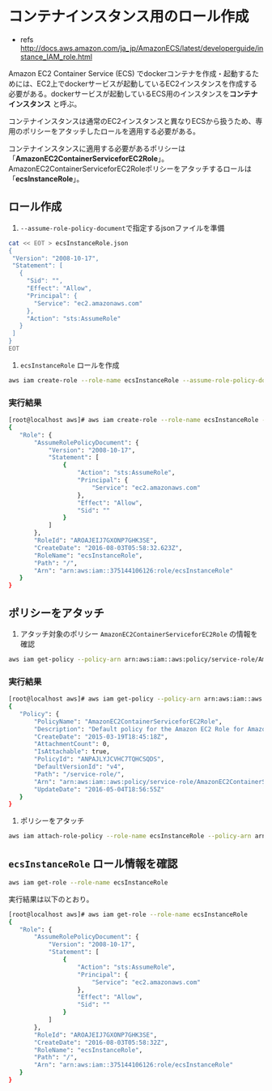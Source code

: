 # コンテナインスタンス用のロール作成
  - refs http://docs.aws.amazon.com/ja_jp/AmazonECS/latest/developerguide/instance_IAM_role.html

Amazon EC2 Container Service (ECS) でdockerコンテナを作成・起動するためには、EC2上でdockerサービスが起動しているEC2インスタンスを作成する必要がある。dockerサービスが起動しているECS用のインスタンスを**コンテナインスタンス** と呼ぶ。

コンテナインスタンスは通常のEC2インスタンスと異なりECSから扱うため、専用のポリシーをアタッチしたロールを適用する必要がある。

コンテナインスタンスに適用する必要があるポリシーは「**AmazonEC2ContainerServiceforEC2Role**」。
AmazonEC2ContainerServiceforEC2Roleポリシーをアタッチするロールは「**ecsInstanceRole**」。


## ロール作成

 1. `--assume-role-policy-document`で指定するjsonファイルを準備

 ```sh
cat << EOT > ecsInstanceRole.json
{
  "Version": "2008-10-17",
  "Statement": [
    {
      "Sid": "",
      "Effect": "Allow",
      "Principal": {
        "Service": "ec2.amazonaws.com"
      },
      "Action": "sts:AssumeRole"
    }
  ]
}
EOT
```

 1. `ecsInstanceRole` ロールを作成

 ```sh
aws iam create-role --role-name ecsInstanceRole --assume-role-policy-document file://ecsInstanceRole.json
```

### 実行結果

 ```sh
[root@localhost aws]# aws iam create-role --role-name ecsInstanceRole --assume-role-policy-document file://ecsInstanceRole.json
{
    "Role": {
        "AssumeRolePolicyDocument": {
            "Version": "2008-10-17",
            "Statement": [
                {
                    "Action": "sts:AssumeRole",
                    "Principal": {
                        "Service": "ec2.amazonaws.com"
                    },
                    "Effect": "Allow",
                    "Sid": ""
                }
            ]
        },
        "RoleId": "AROAJEIJ7GXONP7GHK3SE",
        "CreateDate": "2016-08-03T05:58:32.623Z",
        "RoleName": "ecsInstanceRole",
        "Path": "/",
        "Arn": "arn:aws:iam::375144106126:role/ecsInstanceRole"
    }
}
```

## ポリシーをアタッチ

 1. アタッチ対象のポリシー `AmazonEC2ContainerServiceforEC2Role` の情報を確認

 ```sh
aws iam get-policy --policy-arn arn:aws:iam::aws:policy/service-role/AmazonEC2ContainerServiceforEC2Role
```

### 実行結果

 ```sh
[root@localhost aws]# aws iam get-policy --policy-arn arn:aws:iam::aws:policy/service-role/AmazonEC2ContainerServiceforEC2Role
{
    "Policy": {
        "PolicyName": "AmazonEC2ContainerServiceforEC2Role",
        "Description": "Default policy for the Amazon EC2 Role for Amazon EC2 Container Service.",
        "CreateDate": "2015-03-19T18:45:18Z",
        "AttachmentCount": 0,
        "IsAttachable": true,
        "PolicyId": "ANPAJLYJCVHC7TQHCSQDS",
        "DefaultVersionId": "v4",
        "Path": "/service-role/",
        "Arn": "arn:aws:iam::aws:policy/service-role/AmazonEC2ContainerServiceforEC2Role",
        "UpdateDate": "2016-05-04T18:56:55Z"
    }
}
```

 1. ポリシーをアタッチ

 ```sh
aws iam attach-role-policy --role-name ecsInstanceRole --policy-arn arn:aws:iam::aws:policy/service-role/AmazonEC2ContainerServiceforEC2Role
```

## `ecsInstanceRole` ロール情報を確認

 ```sh
aws iam get-role --role-name ecsInstanceRole
```

実行結果は以下のとおり。

 ```sh
[root@localhost aws]# aws iam get-role --role-name ecsInstanceRole
{
    "Role": {
        "AssumeRolePolicyDocument": {
            "Version": "2008-10-17",
            "Statement": [
                {
                    "Action": "sts:AssumeRole",
                    "Principal": {
                        "Service": "ec2.amazonaws.com"
                    },
                    "Effect": "Allow",
                    "Sid": ""
                }
            ]
        },
        "RoleId": "AROAJEIJ7GXONP7GHK3SE",
        "CreateDate": "2016-08-03T05:58:32Z",
        "RoleName": "ecsInstanceRole",
        "Path": "/",
        "Arn": "arn:aws:iam::375144106126:role/ecsInstanceRole"
    }
}
```

